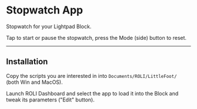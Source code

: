 # Stopwatch App

Stopwatch for your Lightpad Block.

Tap to start or pause the stopwatch, press the Mode (side) button to reset.

---

## Installation

Copy the scripts you are interested in into `Documents/ROLI/LittleFoot/` (both Win and MacOS).

Launch ROLI Dashboard and select the app to load it into the Block and tweak its parameters ("Edit" button).
